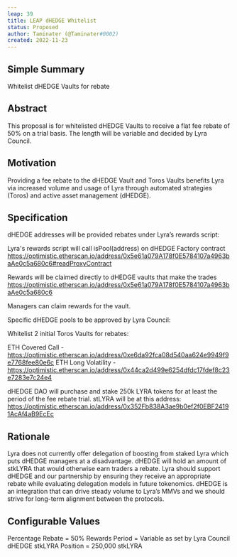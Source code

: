 ```yaml
---
leap: 39
title: LEAP dHEDGE Whitelist
status: Proposed
author: Taminater (@Taminater#0002)
created: 2022-11-23
---
```


## Simple Summary
Whitelist dHEDGE Vaults for rebate

## Abstract
This proposal is for whitelisted dHEDGE Vaults to receive a flat fee rebate of 50% on a trial basis. The length will be variable and decided by Lyra Council.

## Motivation
Providing a fee rebate to the dHEDGE Vault and Toros Vaults benefits Lyra via increased volume and usage of Lyra through automated strategies (Toros) and active asset management (dHEDGE). 

## Specification
dHEDGE addresses will be provided rebates under Lyra’s rewards script:

Lyra's rewards script will call isPool(address) on dHEDGE Factory contract https://optimistic.etherscan.io/address/0x5e61a079A178f0E5784107a4963baAe0c5a680c6#readProxyContract

Rewards will be claimed directly to dHEDGE vaults that make the trades https://optimistic.etherscan.io/address/0x5e61a079A178f0E5784107a4963baAe0c5a680c6

Managers can claim rewards for the vault.

Specific dHEDGE pools to be approved by Lyra Council:

Whitelist 2 initial Toros Vaults for rebates:

ETH Covered Call - https://optimistic.etherscan.io/address/0xe6da92fca08d540aa624e9949f9e7768fee80e6c
ETH Long Volatility - https://optimistic.etherscan.io/address/0x44ca2d499e6254dfdc17fdef8c23e7283e7c24e4

dHEDGE DAO will purchase and stake 250k LYRA tokens for at least the period of the fee rebate trial. 
stLYRA will be at this address: https://optimistic.etherscan.io/address/0x352Fb838A3ae9b0ef2f0EBF24191AcAf4aB9EcEc

## Rationale
Lyra does not currently offer delegation of boosting from staked Lyra which puts dHEDGE managers at a disadvantage. dHEDGE will hold an amount of stkLYRA that would otherwise earn traders a rebate. Lyra should support dHEDGE and our partnership by ensuring they receive an appropriate rebate while evaluating delegation models in future tokenomics. dHEDGE is an integration that can drive steady volume to Lyra’s MMVs and we should strive for long-term alignment between the protocols. 

## Configurable Values
Percentage Rebate = 50%
Rewards Period = Variable as set by Lyra Council
dHEDGE stkLYRA Position = 250,000 stkLYRA
